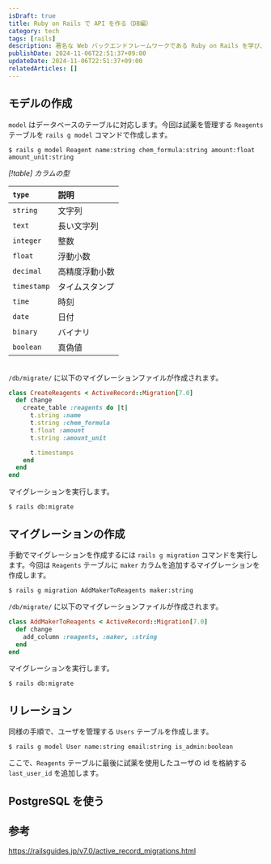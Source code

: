 ```yaml
---
isDraft: true
title: Ruby on Rails で API を作る（DB編）
category: tech
tags: [rails]
description: 著名な Web バックエンドフレームワークである Ruby on Rails を学び、 API を作ります。第2回のこの記事では、Rails の Active Record の扱いについて学習します。 
publishDate: 2024-11-06T22:51:37+09:00
updateDate: 2024-11-06T22:51:37+09:00
relatedArticles: []
---
```


## モデルの作成

`model` はデータベースのテーブルに対応します。今回は試薬を管理する `Reagents` テーブルを `rails g model` コマンドで作成します。

```bash:モデルの作成
$ rails g model Reagent name:string chem_formula:string amount:float amount_unit:string
```

*[!table] カラムの型*

| `type`      | 説明           |
| :---------- | :------------- |
| `string`    | 文字列         |
| `text`      | 長い文字列     |
| `integer`   | 整数           |
| `float`     | 浮動小数       |
| `decimal`   | 高精度浮動小数 |
| `timestamp` | タイムスタンプ |
| `time`      | 時刻           |
| `date`      | 日付           |
| `binary`    | バイナリ       |
| `boolean`   | 真偽値         |

\
`/db/migrate/` に以下のマイグレーションファイルが作成されます。

```ruby:timestamp_create_reagents.rb
class CreateReagents < ActiveRecord::Migration[7.0]
  def change
    create_table :reagents do |t|
      t.string :name
      t.string :chem_formula
      t.float :amount
      t.string :amount_unit

      t.timestamps
    end
  end
end
```

マイグレーションを実行します。

```bash:マイグレーション
$ rails db:migrate
```

## マイグレーションの作成

手動でマイグレーションを作成するには `rails g migration` コマンドを実行します。今回は `Reagents` テーブルに `maker` カラムを追加するマイグレーションを作成します。

```bash:マイグレーションの作成
$ rails g migration AddMakerToReagents maker:string
```

`/db/migrate/` に以下のマイグレーションファイルが作成されます。

```ruby:timestamp_add_maker_to_reagents.rb
class AddMakerToReagents < ActiveRecord::Migration[7.0]
  def change
    add_column :reagents, :maker, :string
  end
end
```

マイグレーションを実行します。

```bash:マイグレーション
$ rails db:migrate
```

## リレーション

同様の手順で、ユーザを管理する `Users` テーブルを作成します。

```bash:モデルの作成
$ rails g model User name:string email:string is_admin:boolean
```

ここで、`Reagents` テーブルに最後に試薬を使用したユーザの id を格納する `last_user_id` を追加します。

## PostgreSQL を使う

## 参考

https://railsguides.jp/v7.0/active_record_migrations.html